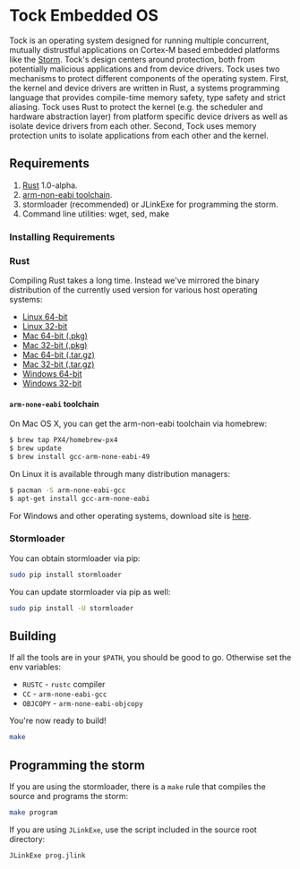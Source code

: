 # Tock Embedded OS

Tock is an operating system designed for running multiple concurrent, mutually
distrustful applications on Cortex-M based embedded platforms like the
[Storm](http://storm.rocks). Tock's design centers around protection, both from
potentially malicious applications and from device drivers. Tock uses two
mechanisms to protect different components of the operating system. First, the
kernel and device drivers are written in Rust, a systems programming language
that provides compile-time memory safety, type safety and strict aliasing. Tock
uses Rust to protect the kernel (e.g. the scheduler and hardware abstraction
layer) from platform specific device drivers as well as isolate device drivers
from each other. Second, Tock uses memory protection units to isolate
applications from each other and the kernel.

## Requirements

1. [Rust](http://www.rust-lang.org/) 1.0-alpha.
2. [arm-non-eabi toolchain](https://launchpad.net/gcc-arm-embedded/).
3. stormloader (recommended) or JLinkExe for programming the storm.
4. Command line utilities: wget, sed, make

### Installing Requirements

### Rust

Compiling Rust takes a long time. Instead we've mirrored the binary distribution
of the currently used version for various host operating systems:

  * [Linux 64-bit](http://www.scs.stanford.edu/~alevy/rust/rust-1.0.0-alpha-x86_64-unknown-linux-gnu.tar.gz)
  * [Linux 32-bit](http://www.scs.stanford.edu/~alevy/rust/rust-1.0.0-alpha-i686-unknown-linux-gnu.tar.gz)
  * [Mac 64-bit (.pkg)](http://www.scs.stanford.edu/~alevy/rust/rust-1.0.0-alpha-x86_64-apple-darwin.pkg)
  * [Mac 32-bit (.pkg)](http://www.scs.stanford.edu/~alevy/rust/rust-1.0.0-alpha-i686-apple-darwin.pkg)
  * [Mac 64-bit (.tar.gz)](http://www.scs.stanford.edu/~alevy/rust/rust-1.0.0-alpha-x86_64-apple-darwin.tar.gz)
  * [Mac 32-bit (.tar.gz)](http://www.scs.stanford.edu/~alevy/rust/rust-1.0.0-alpha-i686-apple-darwin.tar.gz)
  * [Windows 64-bit](http://www.scs.stanford.edu/~alevy/rust/rust-1.0.0-alpha-x86_64-pc-windows-gnu.exe)
  * [Windows 32-bit](http://www.scs.stanford.edu/~alevy/rust/rust-1.0.0-alpha-i686-pc-windows-gnu.exe)

#### `arm-none-eabi` toolchain

On Mac OS X, you can get the arm-non-eabi toolchain via homebrew:

```bash
$ brew tap PX4/homebrew-px4
$ brew update
$ brew install gcc-arm-none-eabi-49
```

On Linux it is available through many distribution managers:

```bash
$ pacman -S arm-none-eabi-gcc
$ apt-get install gcc-arm-none-eabi
```

For Windows and other operating systems, download site is
[here](https://launchpad.net/gcc-arm-embedded/+download).

### Stormloader

You can obtain stormloader via pip:

```bash
sudo pip install stormloader
```

You can update stormloader via pip as well:

```bash
sudo pip install -U stormloader
```

## Building

If all the tools are in your `$PATH`, you should be good to go. Otherwise set the env variables:

* `RUSTC` - `rustc` compiler
* `CC` - `arm-none-eabi-gcc`
* `OBJCOPY` - `arm-none-eabi-objcopy`

You're now ready to build!

```bash
make
```

## Programming the storm

If you are using the stormloader, there is a `make` rule that compiles the
source and programs the storm:

```bash
make program
```

If you are using `JLinkExe`, use the script included in the source root
directory:

```bash
JLinkExe prog.jlink
```


